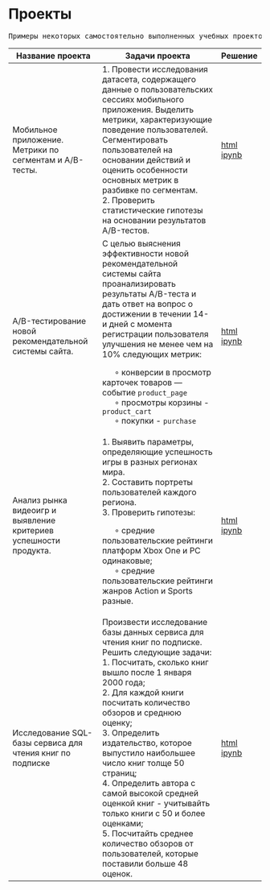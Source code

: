 # Проекты

<pre>Примеры некоторых самостоятельно выполненных учебных проектов</pre>

| Название проекта | Задачи проекта | Решение          |
|------------------|----------------|------------------|
| Мобильное приложение. Метрики по сегментам и A/B-тесты.|1. Провести исследования датасета, содержащего данные о пользовательских сессиях мобильного приложения. Выделить метрики, характеризующие поведение пользователей. Сегментировать пользователей на основании действий и оценить особенности основных метрик в разбивке по сегментам.<br> 2. Проверить статистические гипотезы на основании результатов A/B-тестов.| [html](https://github.com/anik2-y/Portfolio/blob/main/Mobile_app/8671d3bf-143f-48e9-b84f-c23639b8d119.html)<br> [ipynb](https://github.com/anik2-y/Portfolio/blob/main/Mobile_app/8671d3bf-143f-48e9-b84f-c23639b8d119.ipynb)|
|A/B-тестирование новой рекомендательной системы сайта.|С целью выяснения эффективности новой рекомендательной системы сайта проанализировать результаты A/B-теста и дать ответ на вопрос о достижении в течении 14-и дней с момента регистрации пользователя улучшения не менее чем на 10% следующих метрик:<br><p>&ensp;&ensp;&ensp;∘ конверсии в просмотр карточек товаров — событие `product_page`<br>&ensp;&ensp;&ensp;∘ просмотры корзины - `product_cart`<br>&ensp;&ensp;&ensp;∘ покупки - `purchase`</p>|[html](https://github.com/anik2-y/Portfolio/blob/main/Mobile_app/8671d3bf-143f-48e9-b84f-c23639b8d119.html)<br> [ipynb](https://github.com/anik2-y/Portfolio/blob/main/Mobile_app/8671d3bf-143f-48e9-b84f-c23639b8d119.ipynb)|
|Анализ рынка видеоигр и выявление критериев успешности продукта.|1. Выявить параметры, определяющие успешность игры в разных регионах мира.<br>2. Составить портреты пользователей каждого региона.<br>3. Проверить гипотезы:<br><p>&ensp;&ensp;&ensp;∘ средние пользовательские рейтинги платформ Xbox One и PC одинаковые;<br>&ensp;&ensp;&ensp;∘ средние пользовательские рейтинги жанров Action и Sports разные.</p>|[html](https://github.com/anik2-y/Portfolio/blob/main/Mobile_app/8671d3bf-143f-48e9-b84f-c23639b8d119.html)<br> [ipynb](https://github.com/anik2-y/Portfolio/blob/main/Mobile_app/8671d3bf-143f-48e9-b84f-c23639b8d119.ipynb)|
|Исследование SQL-базы сервиса для чтения книг по подписке|Произвести исследование базы данных сервиса для чтения книг по подписке. Решить следующие задачи:<br> 1. Посчитать, сколько книг вышло после 1 января 2000 года;<br> 2. Для каждой книги посчитать количество обзоров и среднюю оценку;<br> 3. Определить издательство, которое выпустило наибольшее число книг толще 50 страниц;<br> 4. Определить автора с самой высокой средней оценкой книг - учитывайть только книги с 50 и более оценками;<br> 5. Посчитайть среднее количество обзоров от пользователей, которые поставили больше 48 оценок.|[html](https://github.com/anik2-y/Portfolio/blob/main/Mobile_app/8671d3bf-143f-48e9-b84f-c23639b8d119.html)<br> [ipynb](https://github.com/anik2-y/Portfolio/blob/main/Mobile_app/8671d3bf-143f-48e9-b84f-c23639b8d119.ipynb)|
